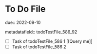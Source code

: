# To Do File

due:: 2022-09-10

metadatafield:: todoTestFile_586\_92

- [ ] Task of todoTestFile_586 1 [[Query me]]
- [ ] Task of todoTestFile_586 2
